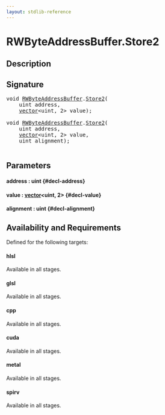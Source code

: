 ```yaml
---
layout: stdlib-reference
---
```


# RWByteAddressBuffer\.Store2

## Description





## Signature 

<pre>
void <a href="/stdlib-reference/types/RWByteAddressBuffer/index" class="code_type">RWByteAddressBuffer</a>.<a href="/stdlib-reference/types/RWByteAddressBuffer/Store2">Store2</a>(
    uint <span class='code_param'>address</span>,
    <a href="/stdlib-reference/types/vector/index" class="code_type">vector</a>&lt;uint, 2&gt; <span class='code_param'>value</span>);

void <a href="/stdlib-reference/types/RWByteAddressBuffer/index" class="code_type">RWByteAddressBuffer</a>.<a href="/stdlib-reference/types/RWByteAddressBuffer/Store2">Store2</a>(
    uint <span class='code_param'>address</span>,
    <a href="/stdlib-reference/types/vector/index" class="code_type">vector</a>&lt;uint, 2&gt; <span class='code_param'>value</span>,
    uint <span class='code_param'>alignment</span>);

</pre>

## Parameters

#### address  : uint {#decl-address}
#### value  : [vector](/stdlib-reference/types/vector/index)\<uint, 2\> {#decl-value}
#### alignment  : uint {#decl-alignment}

## Availability and Requirements

Defined for the following targets:

#### hlsl
Available in all stages.

#### glsl
Available in all stages.

#### cpp
Available in all stages.

#### cuda
Available in all stages.

#### metal
Available in all stages.

#### spirv
Available in all stages.



